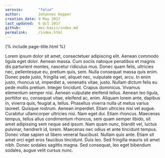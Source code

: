 ```yaml
---
verovio:       "false"
author:        Johannes Kepper
creation_date: 9 May 2017
last_updated:  6 Oct 2017
github:        mei-basic/index.md
permalink:     /index.html
---
```


{% include page-title.html %}

Lorem ipsum dolor sit amet, consectetuer adipiscing elit. Aenean
commodo ligula eget dolor. Aenean massa. Cum sociis natoque penatibus
et magnis dis parturient montes, nascetur ridiculus mus. Donec quam
felis, ultricies nec, pellentesque eu, pretium quis, sem. Nulla
consequat massa quis enim. Donec pede justo, fringilla vel, aliquet
nec, vulputate eget, arcu. In enim justo, rhoncus ut, imperdiet a,
venenatis vitae, justo. Nullam dictum felis eu pede mollis pretium.
Integer tincidunt. Crapus dominicus. Vivamus elementum semper nisi.
Aenean vulputate eleifend tellus. Aenean leo ligula, porttitor eu,
consequat vitae, eleifend ac, enim. Aliquam lorem ante, dapibus in,
viverra quis, feugiat a, tellus. Phasellus viverra nulla ut metus
varius laoreet. Quisque rostrum. Aenean imperdiet. Etiam ultricies
nisi vel augue. Curabitur ullamcorper ultricies nisi. Nam eget dui.
Etiam rhoncus. Maecenas tempus, tellus allus condimentum rhoncus,
sem quam semper libido, sit amet adipissing sem neque sed ipsum.
Nam quam nunc, blandit vel, luctus pulvinar, hendrerit id, lorem.
Maecenas nec odius et ante tincidunt tempus. Donec vitae sapien ut
libero veneral faucibust. Nullam quis ante. Etiam sit amet orci
eget eros faucibus tincidunt. Duis leo. Sed fringilla mauris sit
amet nibh. Donec sodales sagittis magna. Sed consequat, leo eget
bibendum sodales, augue velit cursus nunc.


